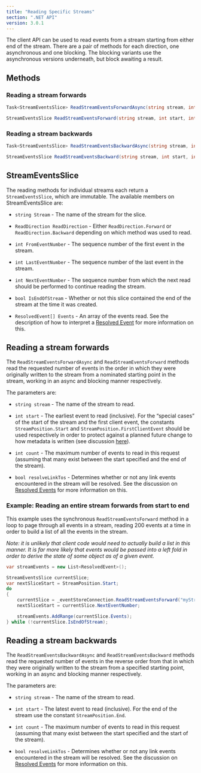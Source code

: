 ```yaml
---
title: "Reading Specific Streams"
section: ".NET API"
version: 3.0.1
---
```


The client API can be used to read events from a stream starting from either end of the stream. There are a pair of methods for each direction, one asynchronous and one blocking. The blocking variants use the asynchronous versions underneath, but block awaiting a result.

## Methods

### Reading a stream forwards

```csharp
Task<StreamEventsSlice> ReadStreamEventsForwardAsync(string stream, int start, int count, bool resolveLinkTos)
```

```csharp
StreamEventsSlice ReadStreamEventsForward(string stream, int start, int count, bool resolveLinkTos)
```

### Reading a stream backwards

```csharp
Task<StreamEventsSlice> ReadStreamEventsBackwardAsync(string stream, int start, int count, bool resolveLinkTos)
```

```csharp
StreamEventsSlice ReadStreamEventsBackward(string stream, int start, int count, bool resolveLinkTos)
```

## StreamEventsSlice

The reading methods for individual streams each return a `StreamEventsSlice`, which are immutable. The available members on StreamEventsSlice are:

- `string Stream` - The name of the stream for the slice.

- `ReadDirection ReadDirection` - Either `ReadDirection.Forward` or `ReadDirection.Backward` depending on which method was used to read.

- `int FromEventNumber` - The sequence number of the first event in the stream.

- `int LastEventNumber` - The sequence number of the last event in the stream.

- `int NextEventNumber` - The sequence number from which the next read should be performed to continue reading the stream.

- `bool IsEndOfStream` - Whether or not this slice contained the end of the stream at the time it was created.

- `ResolvedEvent[] Events` - An array of the events read. See the description of how to interpret a [Resolved Event](wiki/NET-ResolvedEvents) for more information on this.

## Reading a stream forwards

The `ReadStreamEventsForwardAsync` and `ReadStreamEventsForward` methods read the requested number of events in the order in which they were originally written to the stream from a nominated starting point in the stream, working in an async and blocking manner respectively. 

The parameters are:

- `string stream` - The name of the stream to read.

- `int start` - The earliest event to read (inclusive). For the “special cases” of the start of the stream and the first client event, the constants `StreamPosition.Start` and `StreamPosition.FirstClientEvent` should be used respectively in order to protect against a planned future change to how metadata is written (see discussion [here]()).

- `int count` - The maximum number of events to read in this request (assuming that many exist between the start specified and the end of the stream).

- `bool resolveLinkTos` - Determines whether or not any link events encountered in the stream will be resolved. See the discussion on [Resolved Events](wiki/NET-ResolvedEvents) for more information on this.

### Example: Reading an entire stream forwards from start to end

This example uses the synchronous `ReadStreamEventsForward` method in a loop to page through all events in a stream, reading 200 events at a time in order to build a list of all the events in the stream.

*Note: it is unlikely that client code would need to actually build a list in this manner. It is far more likely that events would be passed into a left fold in order to derive the state of some object as of a given event.*

```csharp
var streamEvents = new List<ResolvedEvent>();

StreamEventsSlice currentSlice;
var nextSliceStart = StreamPosition.Start;
do
{
	currentSlice = _eventStoreConnection.ReadStreamEventsForward("myStream", nextSliceStart, 200, false);
	nextSliceStart = currentSlice.NextEventNumber;

	streamEvents.AddRange(currentSlice.Events);
} while (!currentSlice.IsEndOfStream);
```

## Reading a stream backwards

The `ReadStreamEventsBackwardAsync` and `ReadStreamEventsBackward` methods read the requested number of events in the reverse order from that in which they were originally written to the stream from a specified starting point, working in an async and blocking manner respectively.

The parameters are:

- `string stream` - The name of the stream to read.

- `int start` - The latest event to read (inclusive). For the end of the stream use the constant `StreamPosition.End`.

- `int count` - The maximum number of events to read in this request (assuming that many exist between the start specified and the start of the stream).

- `bool resolveLinkTos` - Determines whether or not any link events encountered in the stream will be resolved. See the discussion on [Resolved Events](wiki/NET-ResolvedEvents) for more information on this.